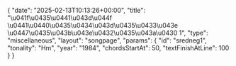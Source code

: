 {
    "date": "2025-02-13T10:13:26+00:00",
    "title": "\u041f\u0435\u0441\u043d\u044f \u0441\u0440\u0435\u0434\u043d\u0435\u0433\u043e \u0447\u0435\u043b\u043e\u0432\u0435\u043a\u0430 1",
    "type": "miscellaneous",
    "layout": "songpage",
    "params": {
        "id": "sredneg1",
        "tonality": "Hm",
        "year": "1984",
        "chordsStartAt": 50,
        "textFinishAtLine": 100
    }
}